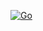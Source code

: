 [![Go](https://github.com/jamesjohnson88/leetcode-solutions/actions/workflows/go.yml/badge.svg)](https://github.com/jamesjohnson88/leetcode-solutions/actions/workflows/go.yml)
